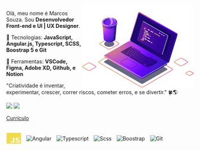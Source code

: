 <img src="computer-illustration.png" min-width="300px" max-width="300px" width="300px" align="right" alt="Computador damasioCode">

<p align="left"> 
  Olá, meu nome é Marcos Souza. Sou <strong>Desenvolvedor Front-end e UI | UX Designer</strong>.<br>
</p>

<p align="left">
  🦄 Tecnologias: <strong>JavaScript, Angular.js, Typescript, SCSS, Boostrap 5 e Git</strong>
</p>

<p align="left">
  💼 Ferramentas: <strong>VSCode, Figma, Adobe XD, Github, e Notion</strong>
</p>

<p align="left">
"Criatividade é inventar, experimentar, crescer, correr riscos, cometer erros, e se divertir." 🍀🌎
</p>

<p align="left">
  <a href="https://www.instagram.com/m.souza.up/" alt="Instagram">
  <img src="https://img.shields.io/badge/-Instagram-DF0174?style=for-the-badge&logo=instagram&logoColor=white&link=https://www.instagram.com/damasio.code/"/></a>
  
  <a href="https://www.linkedin.com/in/marcos-souza-814414195/" alt="Linkedin">
  <img src="https://img.shields.io/badge/-Linkedin-0e76a8?style=for-the-badge&logo=Linkedin&logoColor=white&link=https://www.linkedin.com/in/damasiocode" /></a>
  
  <a target="_blank" href="CV-MARCOS-2022.pdf" alt="Meu currículo" download>Currículo</a>

</p>

<p align="left" style="display: inline_block;"><br>
  <img style="margin-right: 10px;"  align="center" alt="Javascript" height="30" width="40" src="https://raw.githubusercontent.com/devicons/devicon/master/icons/javascript/javascript-plain.svg">
  <img style="margin-right: 10px;" align="center" alt="Angular" height="40" width="40" src="https://angular.io/assets/images/logos/angular/angular.png">
  <img style="margin-right: 10px;" align="center" alt="Typescript" height="30" width="30" src="https://upload.wikimedia.org/wikipedia/commons/thumb/4/4c/Typescript_logo_2020.svg/640px-Typescript_logo_2020.svg.png">
  <img style="margin-right: 10px;" align="center" alt="Scss" height="30" width="30" src="https://cdn4.iconfinder.com/data/icons/file-formats-3/100/scss_sass_css_file_format-512.png">
  <img style="margin-right: 10px;" align="center" alt="Boostrap" height="30" width="40" src="https://upload.wikimedia.org/wikipedia/commons/thumb/b/b2/Bootstrap_logo.svg/1280px-Bootstrap_logo.svg.png">
   <img style="margin-right: 10px;" align="center" alt="Git" height="30" width="30" src="https://git-scm.com/images/logos/downloads/Git-Icon-1788C.png">
</p>
